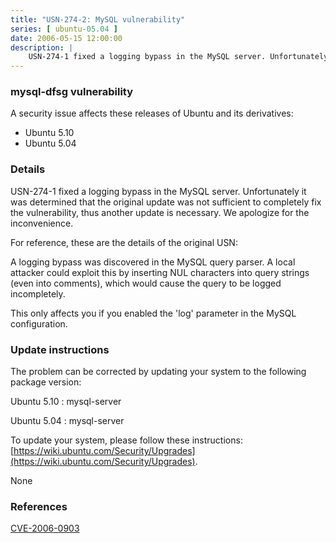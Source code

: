 ```yaml
---
title: "USN-274-2: MySQL vulnerability"
series: [ ubuntu-05.04 ]
date: 2006-05-15 12:00:00
description: |
    USN-274-1 fixed a logging bypass in the MySQL server. Unfortunately it was determined that the original update was not sufficient to completely fix the vulnerability, thus another update is necessary. We apologize for the inconvenience.
--- 
```

 
### mysql-dfsg vulnerability

A security issue affects these releases of Ubuntu and its derivatives:

* Ubuntu 5.10
* Ubuntu 5.04

### Details

USN-274-1 fixed a logging bypass in the MySQL server. Unfortunately it was determined that the original update was not sufficient to completely fix the vulnerability, thus another update is necessary. We apologize for the inconvenience.

For reference, these are the details of the original USN:

 A logging bypass was discovered in the MySQL query parser. A local attacker could exploit this by inserting NUL characters into query strings (even into comments), which would cause the query to be logged incompletely.

 This only affects you if you enabled the &#39;log&#39; parameter in the MySQL configuration.

### Update instructions

The problem can be corrected by updating your system to the following package version:

Ubuntu 5.10
 : mysql-server 

Ubuntu 5.04
 : mysql-server 

To update your system, please follow these instructions: [https://wiki.ubuntu.com/Security/Upgrades](https://wiki.ubuntu.com/Security/Upgrades).

None

### References

 [CVE-2006-0903](http://people.ubuntu.com/~ubuntu-security/cve/CVE-2006-0903)
 
